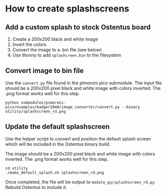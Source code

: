 # How to create splashscreens

## Add a custom splash to stock Ostentus board

1. Create a 200x200 black and white image
2. Invert the colors
3. Convert the image to a .bin file (see below)
4. Use thonny to add `splashcreen.bin` to the filesystem

## Convert image to bin file

Use the `convert.py` file found in the pimoroni pico submodule. The input file
should be a 200x200 pixel black and white image with colors inverted. The .png
format works well for this step.

```
python submodules/pimoroni-pico/examples/badger2040/image_converter/convert.py --binary utility/splashscreen_rd.png
```

## Update the default splashscreen

Use the helper script to convert and position the default splash screen which
will be included in the Ostentus binary build.

The image should be a 200x200 pixel black and white image with colors inverted. The .png
format works well for this step.

```
cd utility
./make_default_splash.sh splashscreen_rd.png
```

Once completed, the file will be output to `module_py/splashscreen_rd.py`.
Rebuild Ostentus to include it.
